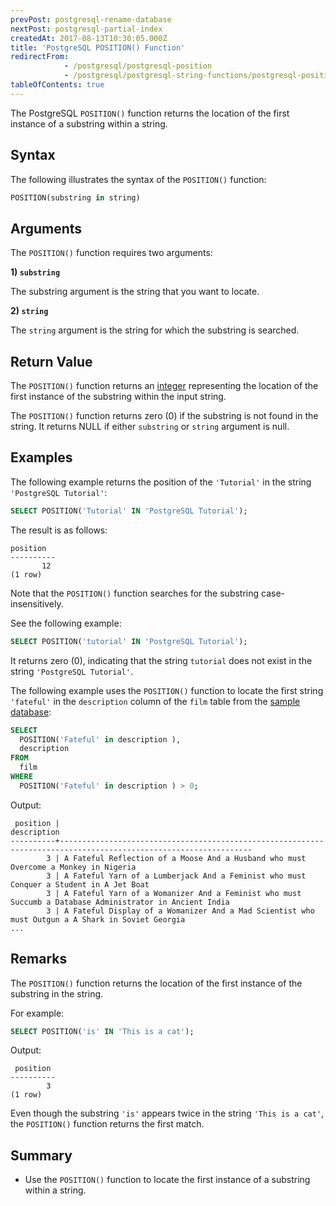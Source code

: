```yaml
---
prevPost: postgresql-rename-database
nextPost: postgresql-partial-index
createdAt: 2017-08-13T10:30:05.000Z
title: 'PostgreSQL POSITION() Function'
redirectFrom:
            - /postgresql/postgresql-position 
            - /postgresql/postgresql-string-functions/postgresql-position
tableOfContents: true
---
```



The PostgreSQL `POSITION()` function returns the location of the first instance of a substring within a string.

## Syntax

The following illustrates the syntax of the `POSITION()` function:

```sql
POSITION(substring in string)
```

## Arguments

The `POSITION()` function requires two arguments:

**1) `substring`**

The substring argument is the string that you want to locate.

**2) `string`**

The `string` argument is the string for which the substring is searched.

## Return Value

The `POSITION()` function returns an [integer](/postgresql/postgresql-integer) representing the location of the first instance of the substring within the input string.

The `POSITION()` function returns zero (0) if the substring is not found in the string. It returns NULL if either `substring` or `string` argument is null.

## Examples

The following example returns the position of the `'Tutorial'` in the string `'PostgreSQL Tutorial'`:

```sql
SELECT POSITION('Tutorial' IN 'PostgreSQL Tutorial');
```

The result is as follows:

```
position
----------
       12
(1 row)
```

Note that the `POSITION()` function searches for the substring case-insensitively.

See the following example:

```sql
SELECT POSITION('tutorial' IN 'PostgreSQL Tutorial');
```

It returns zero (0), indicating that the string `tutorial` does not exist in the string `'PostgreSQL Tutorial'`.

The following example uses the `POSITION()` function to locate the first string `'fateful'` in the `description` column of the `film` table from the [sample database](/postgresql/postgresql-getting-started/postgresql-sample-database):

```sql
SELECT
  POSITION('Fateful' in description ),
  description
FROM
  film
WHERE
  POSITION('Fateful' in description ) > 0;
```

Output:

```
 position |                                                   description
----------+-----------------------------------------------------------------------------------------------------------------
        3 | A Fateful Reflection of a Moose And a Husband who must Overcome a Monkey in Nigeria
        3 | A Fateful Yarn of a Lumberjack And a Feminist who must Conquer a Student in A Jet Boat
        3 | A Fateful Yarn of a Womanizer And a Feminist who must Succumb a Database Administrator in Ancient India
        3 | A Fateful Display of a Womanizer And a Mad Scientist who must Outgun a A Shark in Soviet Georgia
...
```

## Remarks

The `POSITION()` function returns the location of the first instance of the substring in the string.

For example:

```sql
SELECT POSITION('is' IN 'This is a cat');
```

Output:

```
 position
----------
        3
(1 row)
```

Even though the substring `'is'` appears twice in the string `'This is a cat'`, the `POSITION()` function returns the first match.

## Summary

- Use the `POSITION()` function to locate the first instance of a substring within a string.
